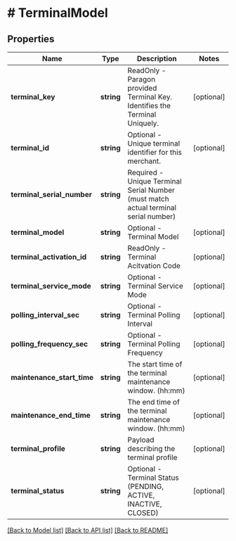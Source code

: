 # # TerminalModel

## Properties

Name | Type | Description | Notes
------------ | ------------- | ------------- | -------------
**terminal_key** | **string** | ReadOnly - Paragon provided Terminal Key.  Identifies the Terminal Uniquely. | [optional]
**terminal_id** | **string** | Optional - Unique terminal identifier for this merchant. | [optional]
**terminal_serial_number** | **string** | Required - Unique Terminal Serial Number (must match actual terminal serial number) |
**terminal_model** | **string** | Optional - Terminal Model | [optional]
**terminal_activation_id** | **string** | ReadOnly - Terminal Acitvation Code | [optional]
**terminal_service_mode** | **string** | Optional - Terminal Service Mode | [optional]
**polling_interval_sec** | **string** | Optional - Terminal Polling Interval | [optional]
**polling_frequency_sec** | **string** | Optional - Terminal Polling Frequency | [optional]
**maintenance_start_time** | **string** | The start time of the terminal maintenance window. (hh:mm) | [optional]
**maintenance_end_time** | **string** | The end time of the terminal maintenance window. (hh:mm) | [optional]
**terminal_profile** | **string** | Payload describing the terminal profile | [optional]
**terminal_status** | **string** | Optional - Terminal Status (PENDING, ACTIVE, INACTIVE, CLOSED) | [optional]

[[Back to Model list]](../../README.md#models) [[Back to API list]](../../README.md#endpoints) [[Back to README]](../../README.md)
